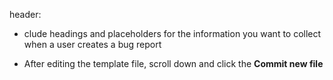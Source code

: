 header:

* clude headings and placeholders for the information you want to collect when a user creates a bug report

* After editing the template file, scroll down and click the **Commit new file**
